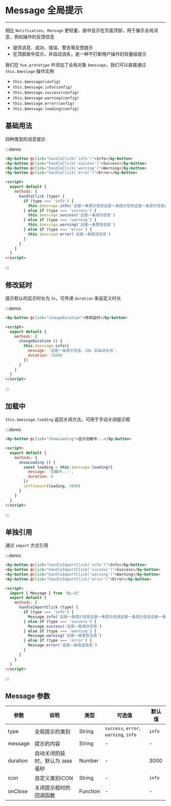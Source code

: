 
# Message 全局提示

----

相比 `Notification`，`Message` 更轻量，居中显示在页面顶部，用于展示全局消息，例如操作的反馈信息

- 提供消息、成功、错误、警告等反馈提示
- 在顶部居中显示，并自动消失，是一种不打断用户操作的轻量级提示

我们在 `Vue.prototype` 中添加了全局对象 `$message`，我们可以直接通过 `this.$message` 操作实例

- `this.$message(config)`
- `this.$message.info(config)`
- `this.$message.success(config)`
- `this.$message.warning(config)`
- `this.$message.error(config)`
- `this.$message.loading(config)`

## 基础用法

四种类型的消息提示

:::demo
```html
<by-button @click="handleClick('info')">Info</by-button>
<by-button @click="handleClick('success')">Success</by-button>
<by-button @click="handleClick('warning')">Warning</by-button>
<by-button @click="handleClick('error')">Error</by-button>

<script>
  export default {
    methods: {
      handleClick (type) {
        if (type === 'info') {
          this.$message.info('这是一条提示信息这是一条提示信息这是一条提示信息这是一条提示信息这是一条提示信息')
        } else if (type === 'success') {
          this.$message.success('这是一条成功信息')
        } else if (type === 'warning') {
          this.$message.warning('这是一条警告信息')
        } else if (type === 'error') {
          this.$message.error('这是一条错误信息')
        }
      }
    }
  }
</script>
```
:::

## 修改延时

提示默认的显示时长为 `3s`，可传递 `duration` 来自定义时长

:::demo
```html
<by-button @click="changeDuration">修改延时</by-button>

<script>
  export default {
    methods: {
      changeDuration () {
        this.$message.info({
          message: '这是一条提示信息，10s 后自动关闭',
          duration: 10000
        })
      }
    }
  }
</script>
```
:::

## 加载中

`this.$message.loading` 返回关闭方法，可用于手动关闭提示框

:::demo
```html
<by-button @click="showLoading">显示加载中...</by-button>

<script>
  export default {
    methods: {
      showLoading () {
        const loading = this.$message.loading({
          message: '加载中...',
          duration: 0
        })
        setTimeout(loading, 3000)
      }
    }
  }
</script>
```
:::

## 单独引用

通过 `import` 方式引用

:::demo
```html
<by-button @click="handleImportClick('info')">Info</by-button>
<by-button @click="handleImportClick('success')">Success</by-button>
<by-button @click="handleImportClick('warning')">Warning</by-button>
<by-button @click="handleImportClick('error')">Error</by-button>

<script>
  import { Message } from 'By-UI'
  export default {
    methods: {
      handleImportClick (type) {
        if (type === 'info') {
          Message.info('这是一条提示信息这是一条提示信息这是一条提示信息这是一条提示信息这是一条提示信息')
        } else if (type === 'success') {
          Message.success('这是一条成功信息')
        } else if (type === 'warning') {
          Message.warning('这是一条警告信息')
        } else if (type === 'error') {
          Message.error('这是一条错误信息')
        }
      }
    }
  }
</script>
```
:::

## Message 参数

| 参数      | 说明          | 类型      | 可选值                           | 默认值  |
|---------- |-------------- |---------- |--------------------------------  |-------- |
| type | 全局提示的类别 | String | `success`, `error`, `warning`, `info` | `info` |
| message | 提示的内容 | String | - | - |
| duration | 自动关闭的延时，默认为 `3000` 毫秒 | Number | - | 3000 |
| icon | 自定义类别ICON | String | - | `info` |
| onClose | 关闭提示框时的回调函数 | Function | - | - |

<script lange="ts">
  import { Message } from 'By-UI'
  export default {
    methods: {
      handleClick (type) {
        if (type === 'info') {
          this.$message.info('这是一条提示信息这是一条提示信息这是一条提示信息这是一条提示信息这是一条提示信息')
        } else if (type === 'success') {
          this.$message.success('这是一条成功信息')
        } else if (type === 'warning') {
          this.$message.warning('这是一条警告信息')
        } else if (type === 'error') {
          this.$message.error('这是一条错误信息')
        }
      },
      handleImportClick (type) {
          console.log(Message)
        if (type === 'info') {
          ByUI.Message.info('这是一条提示信息这是一条提示信息这是一条提示信息这是一条提示信息这是一条提示信息')
        } else if (type === 'success') {
          Message.success('这是一条成功信息')
        } else if (type === 'warning') {
          Message.warning('这是一条警告信息')
        } else if (type === 'error') {
          Message.error('这是一条错误信息')
        }
      },
      changeDuration () {
        this.$message.info({
          message: '这是一条提示信息，10s 后自动关闭',
          duration: 10000
        })
      },
      showLoading () {
        const loading = this.$message.loading({
          message: '加载中...',
          duration: 0
        })
        setTimeout(loading, 3000)
      }
    }
  }
</script>


